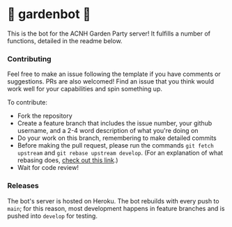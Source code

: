 # 💐 gardenbot 🌿

This is the bot for the ACNH Garden Party server! It fulfills a number of functions, detailed in the readme below.

### Contributing

Feel free to make an issue following the template if you have comments or suggestions. PRs are also welcomed! Find an issue that you think would work well for your capabilities and spin something up.

To contribute:
- Fork the repository
- Create a feature branch that includes the issue number, your github username, and a 2-4 word description of what you're doing on
- Do your work on this branch, remembering to make detailed commits
- Before making the pull request, please run the commands `git fetch upstream` and `git rebase upstream develop`. (For an explanation of what rebasing does, [check out this link](https://www.atlassian.com/git/tutorials/rewriting-history/git-rebase).)
- Wait for code review!

### Releases

The bot's server is hosted on Heroku. The bot rebuilds with every push to `main`; for this reason, most development happens in feature branches and is pushed into `develop` for testing.
